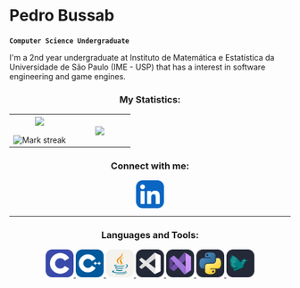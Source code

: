 # Pedro Bussab

**`Computer Science Undergraduate`**

I'm a 2nd year undergraduate at Instituto de Matemática e Estatística da Universidade de São Paulo (IME - USP) that has a interest in software engineering and game engines.

<h3 align="center">My Statistics:</h3>
<p align="center">
<table align="center">
<tr border="none">
<td width="50%" align="center">
  
  <img  align="center"  src="https://github-readme-stats.vercel.app/api?username=BussaBler&theme=dark&show_icons=true&count_private=true" />
  <br></br>
  <img  title="🔥 Get streak stats for your profile at git.io/streak-stats" alt="Mark streak" src="https://github-readme-streak-stats.herokuapp.com/?user=BussaBler&theme=dark&hide_border=false" /> 
</td>
<td width="50%" align="center">

  <img  align="center"  src="https://github-readme-stats.anuraghazra1.vercel.app/api/top-langs/?username=BussaBler&theme=dark&hide_border=false&no-bg=true&no-frame=true&langs_count=10"/>
  
  </td>
</tr>
</table>

<h3 align="center">Connect with me:</h3>
<p align="center">
  <a href="https://www.linkedin.com/in/pedro-bussab-a30573314/" target="blank">
    <img align="center" src="https://github.com/tandpfun/skill-icons/blob/main/icons/LinkedIn.svg" alt="BussaBler" height="50" width="50" />
  </a>
</p>


---

<h3 align="center">Languages and Tools:</h3>
<p align="center"> 
  <a href="https://www.cprogramming.com/" target="_blank" rel="noreferrer">
    <img src="https://github.com/tandpfun/skill-icons/blob/main/icons/C.svg" alt="c" width="50" height="50"/>
  </a> 
  <a href="https://www.w3schools.com/cpp/" target="_blank" rel="noreferrer">
    <img src="https://github.com/tandpfun/skill-icons/blob/main/icons/CPP.svg" alt="cplusplus" width="50" height="50"/>
  </a>
  <a href="https://www.java.com" target="_blank" rel="noreferrer">
    <img src="https://github.com/tandpfun/skill-icons/blob/main/icons/Java-Light.svg" alt="java" width="50" height="50"/>
  </a>
  <a href="https://code.visualstudio.com/" target="_blank" rel="noreferrer">
    <img src="https://github.com/tandpfun/skill-icons/blob/main/icons/VSCode-Dark.svg" alt="vscode" width="50" height="50"/>
  </a>
  <a href="https://visualstudio.microsoft.com" target="_blank" rel="noreferrer">
    <img src="https://github.com/tandpfun/skill-icons/blob/main/icons/VisualStudio-Dark.svg" alt="vscode" width="50" height="50"/>
  </a>
  <a href="https://www.python.org/" target="_blank" rel="noreferrer">
    <img src="https://github.com/tandpfun/skill-icons/blob/main/icons/Python-Dark.svg" alt="python" width="50" height="50"/>
  </a>
  <a href="https://www.latex-project.org/" target="_blank" rel="noreferrer">
    <img src="https://github.com/tandpfun/skill-icons/blob/main/icons/LaTeX-Dark.svg" alt="latex" width="50" height="50"/>
  </a>
</p>
